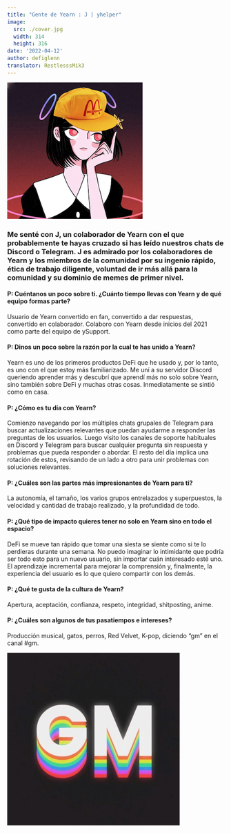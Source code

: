 ```yaml
---
title: "Gente de Yearn : J | yhelper"
image:
  src: ./cover.jpg
  width: 314
  height: 316
date: '2022-04-12'
author: defiglenn
translator: RestlesssMik3
---
```


![](cover.jpg?w=314&h=316)

### Me senté con J, un colaborador de Yearn con el que probablemente te hayas cruzado si has leído nuestros chats de Discord o Telegram. J es admirado por los colaboradores de Yearn y los miembros de la comunidad por su ingenio rápido, ética de trabajo diligente, voluntad de ir más allá para la comunidad y su dominio de memes de primer nivel.

#### P: Cuéntanos un poco sobre ti. ¿Cuánto tiempo llevas con Yearn y de qué equipo formas parte?

Usuario de Yearn convertido en fan, convertido a dar respuestas, convertido en colaborador. Colaboro con Yearn desde inicios del 2021 como parte del equipo de ySupport.

#### P: Dinos un poco sobre la razón por la cual te has unido a Yearn?

Yearn es uno de los primeros productos DeFi que he usado y, por lo tanto, es uno con el que estoy más familiarizado. Me uní a su servidor Discord queriendo aprender más y descubrí que aprendí más no solo sobre Yearn, sino también sobre DeFi y muchas otras cosas. Inmediatamente se sintió como en casa.

#### P: ¿Cómo es tu día con Yearn?

Comienzo navegando por los múltiples chats grupales de Telegram para buscar actualizaciones relevantes que puedan ayudarme a responder las preguntas de los usuarios. Luego visito los canales de soporte habituales en Discord y Telegram para buscar cualquier pregunta sin respuesta y problemas que pueda responder o abordar. El resto del día implica una rotación de estos, revisando de un lado a otro para unir problemas con soluciones relevantes.

#### P: ¿Cuáles son las partes más impresionantes de Yearn para ti?

La autonomía, el tamaño, los varios grupos entrelazados y superpuestos, la velocidad y cantidad de trabajo realizado, y la profundidad de todo.

#### P: ¿Qué tipo de impacto quieres tener no solo en Yearn sino en todo el espacio?

DeFi se mueve tan rápido que tomar una siesta se siente como si te lo perdieras durante una semana. No puedo imaginar lo intimidante que podría ser todo esto para un nuevo usuario, sin importar cuán interesado esté uno. El aprendizaje incremental para mejorar la comprensión y, finalmente, la experiencia del usuario es lo que quiero compartir con los demás.

#### P: ¿Qué te gusta de la cultura de Yearn?

Apertura, aceptación, confianza, respeto, integridad, shitposting, anime.

#### P: ¿Cuáles son algunos de tus pasatiempos e intereses?

Producción musical, gatos, perros, Red Velvet, K-pop, diciendo “gm” en el canal #gm.

![](image1.jpg?w=400&h=400)
